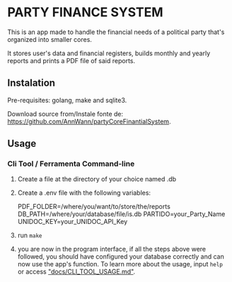 # PARTY FINANCE SYSTEM

This is an app made to handle the financial needs of a political party that's organized into smaller cores.

It stores user's data and financial registers, builds monthly and yearly reports and prints a PDF file of said reports.

## Instalation

Pre-requisites: golang, make and sqlite3.

Download source from/Instale fonte de: https://github.com/AnnWann/partyCoreFinantialSystem.

## Usage

### Cli Tool / Ferramenta Command-line

1. Create a file at the directory of your choice named <something>.db
2. Create a .env file with the following variables:

    PDF_FOLDER=/where/you/want/to/store/the/reports
    DB_PATH=/where/your/database/file/is.db
    PARTIDO=your_Party_Name
    UNIDOC_KEY=your_UNIDOC_API_Key

3. run `make`
4. you are now in the program interface, if all the steps above were followed, you should have configured your database correctly and can now use the app's function. To learn more about the usage, input `help` or access ["docs/CLI_TOOL_USAGE.md"](./docs/CLI_TOOL_USAGE.md).











